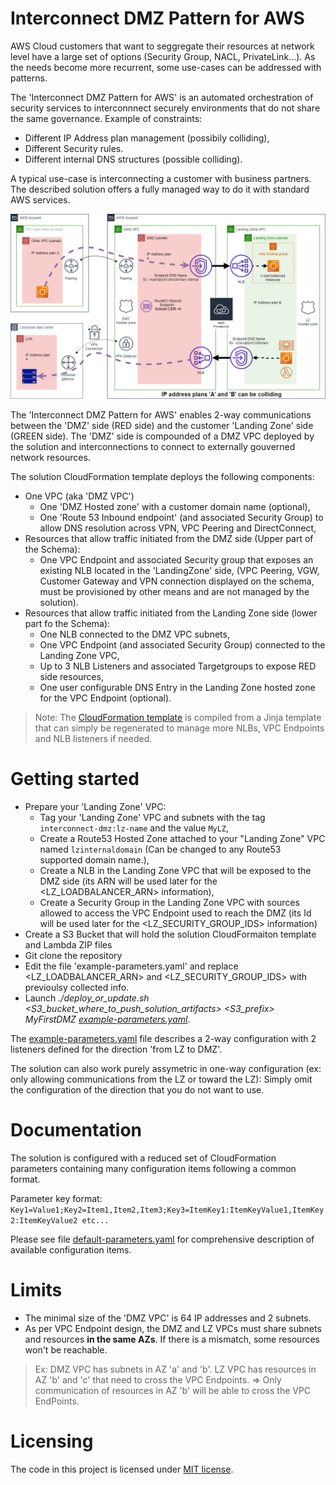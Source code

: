 # Interconnect DMZ Pattern for AWS

AWS Cloud customers that want to seggregate their resources at network level have a large set of options (Security Group, NACL, PrivateLink...).
As the needs become more recurrent, some use-cases can be addressed with patterns.

The 'Interconnect DMZ Pattern for AWS' is an automated orchestration of security services to interconnnect securely environments that do not
share the same governance. Example of constraints:    
* Different IP Address plan management (possibily colliding),
* Different Security rules. 
* Different internal DNS structures (possible colliding).

A typical use-case is interconnecting a customer with business partners. The described solution offers a fully managed way to do it with standard AWS services.

![AWS Interconnect DMZ Pattern](docs/schema.png)

The 'Interconnect DMZ Pattern for AWS' enables 2-way communications between the 'DMZ' side (RED side) and the customer 'Landing Zone' side (GREEN side).
The 'DMZ' side is compounded of a DMZ VPC deployed by the solution and interconnections to connect to externally gouverned network resources.

The solution CloudFormation template deploys the following components:
* One VPC (aka 'DMZ VPC')
	- One 'DMZ Hosted zone' with a customer domain name (optional),
	- One 'Route 53 Inbound endpoint' (and associated Security Group) to allow DNS resolution across VPN, VPC Peering and DirectConnect,
* Resources that allow traffic initiated from the DMZ side (Upper part of the Schema):
	- One VPC Endpoint and associated Security group that exposes an existing NLB located in the 'LandingZone' side,
	(VPC Peering, VGW, Customer Gateway and VPN connection displayed on the schema, must be provisioned by other means and are not managed by the solution).
* Resources that allow traffic initiated from the Landing Zone side (lower part fo the Schema):
	- One NLB connected to the DMZ VPC subnets,
	- One VPC Endpoint (and associated Security Group) connected to the Landing Zone VPC,
	- Up to 3 NLB Listeners and associated Targetgroups to expose RED side resources,
	- One user configurable DNS Entry in the Landing Zone hosted zone for the VPC Endpoint (optional).

> Note: The [CloudFormation template](delivery/template.yaml) is compiled from a Jinja template that can simply be regenerated to manage more NLBs, VPC Endpoints and NLB listeners if needed.

# Getting started

* Prepare your 'Landing Zone' VPC:
  - Tag your 'Landing Zone' VPC and subnets with the tag `interconnect-dmz:lz-name` and the value `MyLZ`,
  - Create a Route53 Hosted Zone attached to your "Landing Zone" VPC named `lzinternaldomain` (Can be changed to any Route53 supported domain name.),
  - Create a NLB in the Landing Zone VPC that will be exposed to the DMZ side (its ARN will be used later for the <LZ_LOADBALANCER_ARN> information),
  - Create a Security Group in the Landing Zone VPC with sources allowed to access the VPC Endpoint used to reach the DMZ (its Id will be used later for the <LZ_SECURITY_GROUP_IDS> information)
* Create a S3 Bucket that will hold the solution CloudFormaiton template and Lambda ZIP files
* Git clone the repository
* Edit the file 'example-parameters.yaml' and replace <LZ_LOADBALANCER_ARN> and <LZ_SECURITY_GROUP_IDS> with previoulsy collected info. 
* Launch *./deploy_or_update.sh <S3_bucket_where_to_push_solution_artifacts> <S3_prefix> MyFirstDMZ [example-parameters.yaml](example-parameters.yaml)*.

The [example-parameters.yaml](example-parameters.yaml) file describes a 2-way configuration with 2 listeners defined for the direction 'from LZ to DMZ'.

The solution can also work purely assymetric in one-way configuration (ex: only allowing communications from the LZ or toward the LZ): Simply omit the configuration of
the direction that you do not want to use.

# Documentation

The solution is configured with a reduced set of CloudFormation parameters containing many configuration items following a common format.

Parameter key format: `Key1=Value1;Key2=Item1,Item2,Item3;Key3=ItemKey1:ItemKeyValue1,ItemKey2:ItemKeyValue2 etc...`

Please see file [default-parameters.yaml](default-parameters.yaml) for comprehensive description of available configuration items.

# Limits

* The minimal size of the 'DMZ VPC' is 64 IP addresses and 2 subnets.
* As per VPC Endpoint design, the DMZ and LZ VPCs must share subnets and resources **in the same AZs**. If there is a mismatch, some resources won't be reachable.

> Ex: 
DMZ VPC has subnets in AZ 'a' and 'b'. LZ VPC has resources in AZ 'b' and 'c' that need to cross the VPC Endpoints.
=> Only communication of resources in AZ 'b' will be able to cross the VPC EndPoints.
		

# Licensing

The code in this project is licensed under [MIT license](LICENSE).

